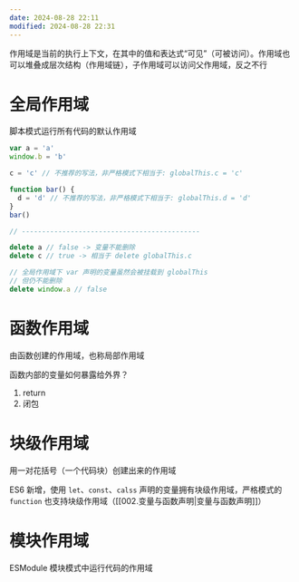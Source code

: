 ```yaml
---
date: 2024-08-28 22:11
modified: 2024-08-28 22:31
---
```


作用域是当前的执行上下文，在其中的值和表达式“可见”（可被访问）。作用域也可以堆叠成层次结构（作用域链），子作用域可以访问父作用域，反之不行

# 全局作用域

脚本模式运行所有代码的默认作用域

```js
var a = 'a'
window.b = 'b'

c = 'c' // 不推荐的写法，非严格模式下相当于: globalThis.c = 'c'

function bar() {
  d = 'd' // 不推荐的写法，非严格模式下相当于: globalThis.d = 'd'
}
bar()

// --------------------------------------------

delete a // false -> 变量不能删除
delete c // true -> 相当于 delete globalThis.c

// 全局作用域下 var 声明的变量虽然会被挂载到 globalThis
// 但仍不能删除
delete window.a // false
```

# 函数作用域

由函数创建的作用域，也称局部作用域

函数内部的变量如何暴露给外界？

1. return
2. 闭包

# 块级作用域

用一对花括号（一个代码块）创建出来的作用域

ES6 新增，使用 `let`、`const`、`calss` 声明的变量拥有块级作用域，严格模式的 `function` 也支持块级作用域（[[002.变量与函数声明|变量与函数声明]]）

# 模块作用域

ESModule 模块模式中运行代码的作用域
